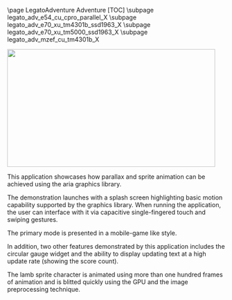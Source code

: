 \page LegatoAdventure Adventure
[TOC]
\subpage legato_adv_e54_cu_cpro_parallel_X
\subpage legato_adv_e70_xu_tm4301b_ssd1963_X
\subpage legato_adv_e70_xu_tm5000_ssd1963_X
\subpage legato_adv_mzef_cu_tm4301b_X

<img src="legato_adventure.png" width="480" height="272" />

This application showcases how parallax and sprite animation can be achieved using the aria graphics library. 

The demonstration launches with a splash screen highlighting basic motion capability supported by the graphics library. When running the application, the user can interface with it via capacitive single-fingered touch and swiping gestures. 

The primary mode is presented in a mobile-game like style. 

In addition, two other features demonstrated by this application includes the circular gauge widget and the ability to display updating text at a high update rate (showing the score count). 

The lamb sprite character is animated using more than one hundred frames of animation and is blitted quickly using the GPU and the image preprocessing technique.